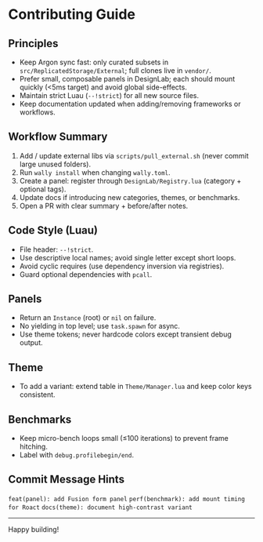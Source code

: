 # Contributing Guide

## Principles
- Keep Argon sync fast: only curated subsets in `src/ReplicatedStorage/External`; full clones live in `vendor/`.
- Prefer small, composable panels in DesignLab; each should mount quickly (<5ms target) and avoid global side-effects.
- Maintain strict Luau (`--!strict`) for all new source files.
- Keep documentation updated when adding/removing frameworks or workflows.

## Workflow Summary
1. Add / update external libs via `scripts/pull_external.sh` (never commit large unused folders).
2. Run `wally install` when changing `wally.toml`.
3. Create a panel: register through `DesignLab/Registry.lua` (category + optional tags).
4. Update docs if introducing new categories, themes, or benchmarks.
5. Open a PR with clear summary + before/after notes.

## Code Style (Luau)
- File header: `--!strict`.
- Use descriptive local names; avoid single letter except short loops.
- Avoid cyclic requires (use dependency inversion via registries).
- Guard optional dependencies with `pcall`.

## Panels
- Return an `Instance` (root) or `nil` on failure.
- No yielding in top level; use `task.spawn` for async.
- Use theme tokens; never hardcode colors except transient debug output.

## Theme
- To add a variant: extend table in `Theme/Manager.lua` and keep color keys consistent.

## Benchmarks
- Keep micro-bench loops small (≤100 iterations) to prevent frame hitching.
- Label with `debug.profilebegin/end`.

<!-- TypeScript section removed -->

## Commit Message Hints
`feat(panel): add Fusion form panel`
`perf(benchmark): add mount timing for Roact`
`docs(theme): document high-contrast variant`

---
Happy building!
